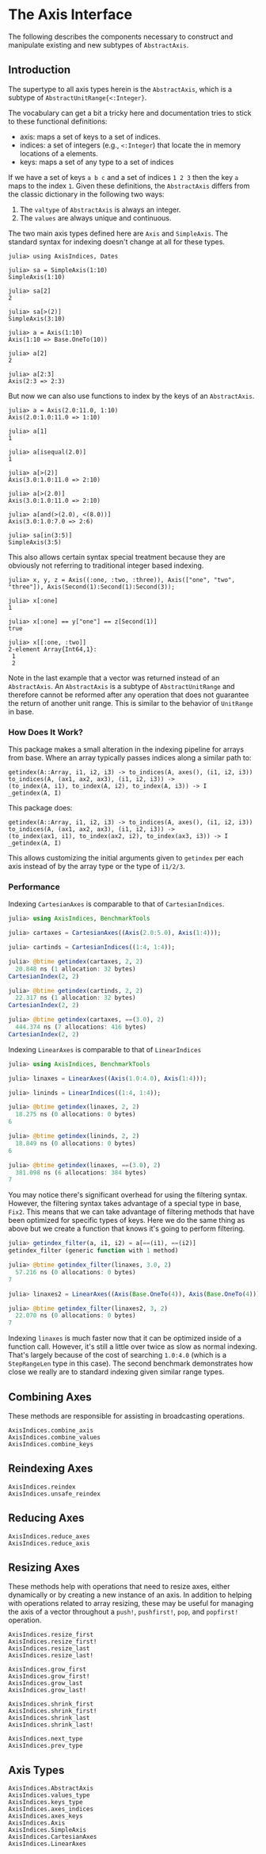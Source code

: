 # The Axis Interface

The following describes the components necessary to construct and manipulate existing and new subtypes of `AbstractAxis`.

## Introduction 

The supertype to all axis types herein is the `AbstractAxis`, which is a subtype of `AbstractUnitRange{<:Integer}`.

The vocabulary can get a bit a tricky here and documentation tries to stick to these functional definitions:
* axis: maps a set of keys to a set of indices.
* indices: a set of integers (e.g., `<:Integer`) that locate the in memory locations of a elements.
* keys: maps a set of any type to a set of indices

If we have a set of keys `a b c` and a set of indices `1 2 3` then the key `a` maps to the index `1`.
Given these definitions, the `AbstractAxis` differs from the classic dictionary in the following two ways:
1. The `valtype` of `AbstractAxis` is always an integer.
2. The `values` are always unique and continuous.

The two main axis types defined here are `Axis` and `SimpleAxis`.
The standard syntax for indexing doesn't change at all for these types.
```jldoctest intro_axis_examples
julia> using AxisIndices, Dates

julia> sa = SimpleAxis(1:10)
SimpleAxis(1:10)

julia> sa[2]
2

julia> sa[>(2)]
SimpleAxis(3:10)

julia> a = Axis(1:10)
Axis(1:10 => Base.OneTo(10))

julia> a[2]
2

julia> a[2:3]
Axis(2:3 => 2:3)
```

But now we can also use functions to index by the keys of an `AbstractAxis`.
```jldoctest intro_axis_examples
julia> a = Axis(2.0:11.0, 1:10)
Axis(2.0:1.0:11.0 => 1:10)

julia> a[1]
1

julia> a[isequal(2.0)]
1

julia> a[>(2)]
Axis(3.0:1.0:11.0 => 2:10)

julia> a[>(2.0)]
Axis(3.0:1.0:11.0 => 2:10)

julia> a[and(>(2.0), <(8.0))]
Axis(3.0:1.0:7.0 => 2:6)

julia> sa[in(3:5)]
SimpleAxis(3:5)
```

This also allows certain syntax special treatment because they are obviously not referring to traditional integer based indexing.
```jldoctest intro_axis_examples
julia> x, y, z = Axis((:one, :two, :three)), Axis(["one", "two", "three"]), Axis(Second(1):Second(1):Second(3));

julia> x[:one]
1

julia> x[:one] == y["one"] == z[Second(1)]
true

julia> x[[:one, :two]]
2-element Array{Int64,1}:
 1
 2
```
Note in the last example that a vector was returned instead of an `AbstractAxis`.
An `AbstractAxis` is a subtype of `AbstractUnitRange` and therefore cannot be reformed after any operation that does not guarantee the return of another unit range.
This is similar to the behavior of `UnitRange` in base.

### How Does It Work?

This package makes a small alteration in the indexing pipeline for arrays from base.
Where an array typically passes indices along a similar path to:

```
getindex(A::Array, i1, i2, i3) -> to_indices(A, axes(), (i1, i2, i3))
to_indices(A, (ax1, ax2, ax3), (i1, i2, i3)) ->
(to_index(A, i1), to_index(A, i2), to_index(A, i3)) -> I
_getindex(A, I)
```

This package does:
```
getindex(A::Array, i1, i2, i3) -> to_indices(A, axes(), (i1, i2, i3))
to_indices(A, (ax1, ax2, ax3), (i1, i2, i3)) ->
(to_index(ax1, i1), to_index(ax2, i2), to_index(ax3, i3)) -> I
_getindex(A, I)
```

This allows customizing the initial arguments given to `getindex` per each axis instead of by the array type or the type of `i1/2/3`.

### Performance

Indexing `CartesianAxes` is comparable to that of `CartesianIndices`.
```julia
julia> using AxisIndices, BenchmarkTools

julia> cartaxes = CartesianAxes((Axis(2.0:5.0), Axis(1:4)));

julia> cartinds = CartesianIndices((1:4, 1:4));

julia> @btime getindex(cartaxes, 2, 2)
  20.848 ns (1 allocation: 32 bytes)
CartesianIndex(2, 2)

julia> @btime getindex(cartinds, 2, 2)
  22.317 ns (1 allocation: 32 bytes)
CartesianIndex(2, 2)

julia> @btime getindex(cartaxes, ==(3.0), 2)
  444.374 ns (7 allocations: 416 bytes)
CartesianIndex(2, 2)
```

Indexing `LinearAxes` is comparable to that of `LinearIndices`
```julia
julia> using AxisIndices, BenchmarkTools

julia> linaxes = LinearAxes((Axis(1.0:4.0), Axis(1:4)));

julia> lininds = LinearIndices((1:4, 1:4));

julia> @btime getindex(linaxes, 2, 2)
  18.275 ns (0 allocations: 0 bytes)
6

julia> @btime getindex(lininds, 2, 2)
  18.849 ns (0 allocations: 0 bytes)
6

julia> @btime getindex(linaxes, ==(3.0), 2)
  381.098 ns (6 allocations: 384 bytes)
7
```

You may notice there's significant overhead for using the filtering syntax.
However, the filtering syntax takes advantage of a special type in base, `Fix2`.
This means that we can take advantage of filtering methods that have been optimized for specific types of keys. 
Here we do the same thing as above but we create a function that knows it's going to perform filtering.

```julia
julia> getindex_filter(a, i1, i2) = a[==(i1), ==(i2)]
getindex_filter (generic function with 1 method)

julia> @btime getindex_filter(linaxes, 3.0, 2)
  57.216 ns (0 allocations: 0 bytes)
7

julia> linaxes2 = LinearAxes((Axis(Base.OneTo(4)), Axis(Base.OneTo(4))));

julia> @btime getindex_filter(linaxes2, 3, 2)
  22.070 ns (0 allocations: 0 bytes)
7
```
Indexing `linaxes` is much faster now that it can be optimized inside of a function call.
However, it's still a little over twice as slow as normal indexing.
That's largely because of the cost of searching `1.0:4.0` (which is a `StepRangeLen` type in this case).
The second benchmark demonstrates how close we really are to standard indexing given similar range types.


## Combining Axes

These methods are responsible for assisting in broadcasting operations.

```@docs
AxisIndices.combine_axis
AxisIndices.combine_values
AxisIndices.combine_keys
```

## Reindexing Axes

```@docs
AxisIndices.reindex
AxisIndices.unsafe_reindex
```
## Reducing Axes

```@docs
AxisIndices.reduce_axes
AxisIndices.reduce_axis
```
## Resizing Axes

These methods help with operations that need to resize axes, either dynamically or by creating a new instance of an axis. In addition to helping with operations related to array resizing, these may be useful for managing the axis of a vector throughout a `push!`, `pushfirst!`, `pop`, and `popfirst!` operation.

```@docs
AxisIndices.resize_first
AxisIndices.resize_first!
AxisIndices.resize_last
AxisIndices.resize_last!

AxisIndices.grow_first
AxisIndices.grow_first!
AxisIndices.grow_last
AxisIndices.grow_last!

AxisIndices.shrink_first
AxisIndices.shrink_first!
AxisIndices.shrink_last
AxisIndices.shrink_last!

AxisIndices.next_type
AxisIndices.prev_type
```

## Axis Types

```@docs
AxisIndices.AbstractAxis
AxisIndices.values_type
AxisIndices.keys_type
AxisIndices.axes_indices
AxisIndices.axes_keys
AxisIndices.Axis
AxisIndices.SimpleAxis
AxisIndices.CartesianAxes
AxisIndices.LinearAxes
```

